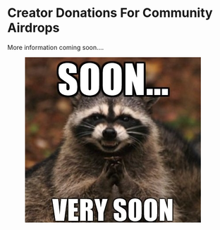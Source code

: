 # Creator Donations For Community Airdrops

More information coming soon....

<figure><img src="../../../../.gitbook/assets/image (145).png" alt=""><figcaption></figcaption></figure>
